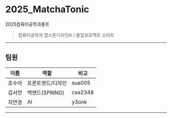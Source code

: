 # 2025_MatchaTonic
2025컴퓨터공학과졸프

> 컴퓨터공학과 캡스톤디자인A / 졸업프로젝트 스타트

---
## 팀원
| 이름 | 역할 | 비고 |
| --- | --- | --- |
| 조수아 | 프론트엔드/디자인 |sua005 |
| 김서연 | 백엔드(SPRING) |cse2348|
| 지연경 | AI | y3onk |
---
